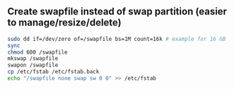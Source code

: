 ## Create swapfile instead of swap partition (easier to manage/resize/delete)
```bash
sudo dd if=/dev/zero of=/swapfile bs=1M count=16k # example for 16 GB
sync
chmod 600 /swapfile
mkswap /swapfile
swapon /swapfile
cp /etc/fstab /etc/fstab.back
echo "/swapfile none swap sw 0 0" >> /etc/fstab 
```